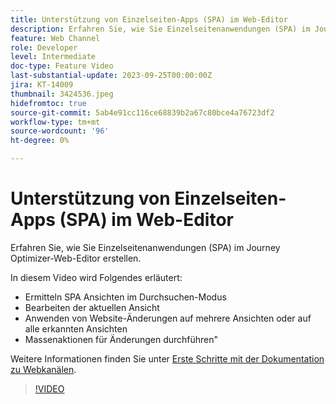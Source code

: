 ```yaml
---
title: Unterstützung von Einzelseiten-Apps (SPA) im Web-Editor
description: Erfahren Sie, wie Sie Einzelseitenanwendungen (SPA) im Journey Optimizer-Web-Editor erstellen.
feature: Web Channel
role: Developer
level: Intermediate
doc-type: Feature Video
last-substantial-update: 2023-09-25T00:00:00Z
jira: KT-14009
thumbnail: 3424536.jpeg
hidefromtoc: true
source-git-commit: 5ab4e91cc116ce68839b2a67c80bce4a76723df2
workflow-type: tm+mt
source-wordcount: '96'
ht-degree: 0%

---
```



# Unterstützung von Einzelseiten-Apps (SPA) im Web-Editor

Erfahren Sie, wie Sie Einzelseitenanwendungen (SPA) im Journey Optimizer-Web-Editor erstellen.

In diesem Video wird Folgendes erläutert:

* Ermitteln SPA Ansichten im Durchsuchen-Modus
* Bearbeiten der aktuellen Ansicht
* Anwenden von Website-Änderungen auf mehrere Ansichten oder auf alle erkannten Ansichten
* Massenaktionen für Änderungen durchführen&quot;

Weitere Informationen finden Sie unter [Erste Schritte mit der Dokumentation zu Webkanälen](https://experienceleague.adobe.com/docs/journey-optimizer/using/web/get-started-web.html).

>[!VIDEO](https://video.tv.adobe.com/v/3424536/?learn=on)
